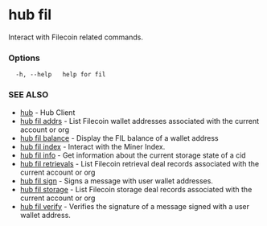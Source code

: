 # hub fil

Interact with Filecoin related commands.

### Options

```
  -h, --help   help for fil
```

### SEE ALSO

-   [hub](hub.md) - Hub Client
-   [hub fil addrs](hub_fil_addrs.md) - List Filecoin wallet addresses associated with the current account or org
-   [hub fil balance](hub_fil_balance.md) - Display the FIL balance of a wallet address
-   [hub fil index](hub_fil_index.md) - Interact with the Miner Index.
-   [hub fil info](hub_fil_info.md) - Get information about the current storage state of a cid
-   [hub fil retrievals](hub_fil_retrievals.md) - List Filecoin retrieval deal records associated with the current account or org
-   [hub fil sign](hub_fil_sign.md) - Signs a message with user wallet addresses.
-   [hub fil storage](hub_fil_storage.md) - List Filecoin storage deal records associated with the current account or org
-   [hub fil verify](hub_fil_verify.md) - Verifies the signature of a message signed with a user wallet address.

